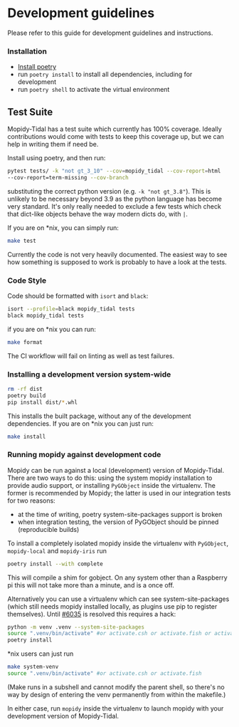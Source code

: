# Development guidelines
Please refer to this guide for development guidelines and instructions.

### Installation

- [Install poetry](https://python-poetry.org/docs/#installation)
- run `poetry install` to install all dependencies, including for development
- run `poetry shell` to activate the virtual environment

## Test Suite
Mopidy-Tidal has a test suite which currently has 100% coverage.  Ideally
contributions would come with tests to keep this coverage up, but we can help in
writing them if need be.

Install using poetry, and then run:

```bash
pytest tests/ -k "not gt_3_10" --cov=mopidy_tidal --cov-report=html
--cov-report=term-missing --cov-branch
```

substituting the correct python version (e.g. `-k "not gt_3.8"`).  This is
unlikely to be necessary beyond 3.9 as the python language has become very
standard.  It's only really needed to exclude a few tests which check that
dict-like objects behave the way modern dicts do, with `|`.

If you are on *nix, you can simply run:

```bash
make test
```

Currently the code is not very heavily documented.  The easiest way to see how
something is supposed to work is probably to have a look at the tests.


### Code Style
Code should be formatted with `isort` and `black`:

```bash
isort --profile=black mopidy_tidal tests
black mopidy_tidal tests
```

if you are on *nix you can run:

```bash
make format
```

The CI workflow will fail on linting as well as test failures.

### Installing a development version system-wide

```bash
rm -rf dist
poetry build
pip install dist/*.whl
```

This installs the built package, without any of the development dependencies.
If you are on *nix you can just run:

```bash
make install
```

### Running mopidy against development code

Mopidy can be run against a local (development) version of Mopidy-Tidal.  There
are two ways to do this: using the system mopidy installation to provide audio
support, or installing `PyGObject` inside the virtualenv.  The former is
recommended by Mopidy; the latter is used in our integration tests for two reasons:

- at the time of writing, poetry system-site-packages support is broken
- when integration testing, the version of PyGObject should be pinned (reproducible builds)

To install a completely isolated mopidy inside the virtualenv with `PyGObject`,
`mopidy-local` and `mopidy-iris` run

```bash
poetry install --with complete
```

This will compile a shim for gobject.  On any system other than a Raspberry
pi this will not take more than a minute, and is a once off.

Alternatively you can use a virtualenv which can see system-site-packages (which
still needs mopidy installed locally, as plugins use pip to register
themselves).  Until [#6035](https://github.com/python-poetry/poetry/issues/6035)
is resolved this requires a hack:

```bash
python -m venv .venv --system-site-packages
source ".venv/bin/activate" #or activate.csh or activate.fish or activate.ps1 as required
poetry install
```

*nix users can just run

```bash
make system-venv
source ".venv/bin/activate" #or activate.csh or activate.fish
```
(Make runs in a subshell and cannot modify the parent shell, so there's no way
by design of entering the venv permanently from within the makefile.)


In either case, run `mopidy` inside the virtualenv to launch mopidy with your
development version of Mopidy-Tidal.